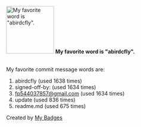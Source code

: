 <img src="https://github.com/my-badges/my-badges/blob/master/src/all-badges/favorite-word/favorite-word.png?raw=true" alt="My favorite word is &quot;abirdcfly&quot;." title="My favorite word is &quot;abirdcfly&quot;." width="128">
<strong>My favorite word is &quot;abirdcfly&quot;.</strong>
<br><br>

My favorite commit message words are:

1. abirdcfly (used 1638 times)
2. signed-off-by: (used 1634 times)
3. <fp544037857@gmail.com> (used 1634 times)
4. update (used 836 times)
5. readme.md (used 675 times)


Created by <a href="https://github.com/my-badges/my-badges">My Badges</a>